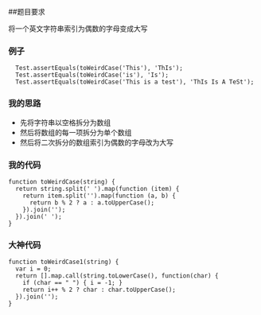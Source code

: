 ##题目要求

将一个英文字符串索引为偶数的字母变成大写

### 例子

```
  Test.assertEquals(toWeirdCase('This'), 'ThIs');
  Test.assertEquals(toWeirdCase('is'), 'Is');
  Test.assertEquals(toWeirdCase('This is a test'), 'ThIs Is A TeSt');

```

### 我的思路

* 先将字符串以空格拆分为数组
* 然后将数组的每一项拆分为单个数组
* 然后将二次拆分的数组索引为偶数的字母改为大写

### 我的代码

```
function toWeirdCase(string) {
  return string.split(' ').map(function (item) {
    return item.split('').map(function (a, b) {
      return b % 2 ? a : a.toUpperCase();
    }).join('');
  }).join(' ');
}

```

### 大神代码

```
function toWeirdCase1(string) {
  var i = 0;
  return [].map.call(string.toLowerCase(), function(char) {
    if (char == " ") { i = -1; }
    return i++ % 2 ? char : char.toUpperCase();
  }).join('');
}

```


